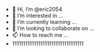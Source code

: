 - 👋 Hi, I’m @eric2054
- 👀 I’m interested in ...
- 🌱 I’m currently learning ...
- 💞️ I’m looking to collaborate on ...
- 📫 How to reach me ...
- 111111111111111111111111111111111
<!---
eric2054/eric2054 is a ✨ special ✨ repository because its `README.md` (this file) appears on your GitHub profile.
You can click the Preview link to take a look at your changes.
--->
